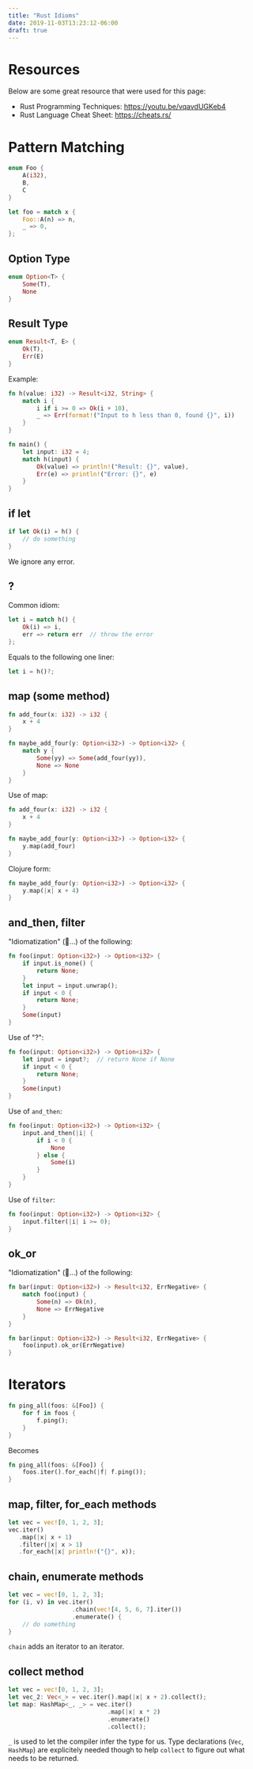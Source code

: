 ```yaml
---
title: "Rust Idioms"
date: 2019-11-03T13:23:12-06:00
draft: true
---
```


# Resources
Below are some great resource that were used for this page:

* Rust Programming Techniques: https://youtu.be/vqavdUGKeb4
* Rust Language Cheat Sheet: https://cheats.rs/

# Pattern Matching
```rust
enum Foo {
    A(i32),
    B,
    C
}

let foo = match x {
    Foo::A(n) => n,
    _ => 0,
};
```

## Option Type
```rust
enum Option<T> {
    Some(T),
    None
}
```

## Result Type
```rust
enum Result<T, E> {
    Ok(T),
    Err(E)
}
```
Example:
```rust
fn h(value: i32) -> Result<i32, String> {
    match i {
        i if i >= 0 => Ok(i + 10),
        _ => Err(format!("Input to h less than 0, found {}", i))
    }
}

fn main() {
    let input: i32 = 4;
    match h(input) {
        Ok(value) => println!("Result: {}", value),
        Err(e) => println!("Error: {}", e)
    }
}
```

## if let
```rust
if let Ok(i) = h() {
    // do something
}
```
We ignore any error.

## ?
Common idiom:
```rust
let i = match h() {
    Ok(i) => i,
    err => return err  // throw the error
};
```
Equals to the following one liner:
```rust
let i = h()?;
```

## map (some method)
```rust
fn add_four(x: i32) -> i32 {
    x + 4
}

fn maybe_add_four(y: Option<i32>) -> Option<i32> {
    match y {
        Some(yy) => Some(add_four(yy)),
        None => None
    }
}
```
Use of map:
```rust
fn add_four(x: i32) -> i32 {
    x + 4
}

fn maybe_add_four(y: Option<i32>) -> Option<i32> {
    y.map(add_four)
}
```
Clojure form:
```rust
fn maybe_add_four(y: Option<i32>) -> Option<i32> {
    y.map(|x| x + 4)
}
```

## and_then, filter
"Idiomatization" (🤔...) of the following:
```rust
fn foo(input: Option<i32>) -> Option<i32> {
    if input.is_none() {
        return None;
    }
    let input = input.unwrap();
    if input < 0 {
        return None;
    }
    Some(input)
}
```
Use of "?":
```rust
fn foo(input: Option<i32>) -> Option<i32> {
    let input = input?;  // return None if None
    if input < 0 {
        return None;
    }
    Some(input)
}
```
Use of `and_then`:
```rust
fn foo(input: Option<i32>) -> Option<i32> {
    input.and_then(|i| {
        if i < 0 {
            None
        } else {
            Some(i)
        }
    }
}
```
Use of `filter`:
```rust
fn foo(input: Option<i32>) -> Option<i32> {
    input.filter(|i| i >= 0);
}
```

## ok_or
"Idiomatization" (🤔...) of the following:
```rust
fn bar(input: Option<i32>) -> Result<i32, ErrNegative> {
    match foo(input) {
        Some(n) => Ok(n),
        None => ErrNegative
    }
}
```
```rust
fn bar(input: Option<i32>) -> Result<i32, ErrNegative> {
    foo(input).ok_or(ErrNegative)
}
```

# Iterators

```rust
fn ping_all(foos: &[Foo]) {
    for f in foos {
        f.ping();
    }
}
```
Becomes
```rust
fn ping_all(foos: &[Foo]) {
    foos.iter().for_each(|f| f.ping());
}
```

## map, filter, for_each methods
```rust
let vec = vec![0, 1, 2, 3];
vec.iter()
   .map(|x| x + 1)
   .filter(|x| x > 1)
   .for_each(|x| println!("{}", x));
```

## chain, enumerate methods
```rust
let vec = vec![0, 1, 2, 3];
for (i, v) in vec.iter()
                  .chain(vec![4, 5, 6, 7].iter())
                  .enumerate() {
    // do something
}
```
`chain` adds an iterator to an iterator.

## collect method
```rust
let vec = vec![0, 1, 2, 3];
let vec_2: Vec<_> = vec.iter().map(|x| x + 2).collect();
let map: HashMap<_, _> = vec.iter()
                            .map(|x| x * 2)
                            .enumerate()
                            .collect();
```
`_` is used to let the compiler infer the type for us.
Type declarations (`Vec`, `HashMap`) are explicitely needed though to help `collect` to figure out what needs to be returned.

